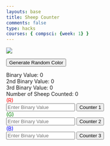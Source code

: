 ```yaml
---
layouts: base
title: Sheep Counter
comments: false
type: hacks
courses: { compsci: {week: 1} }
---
```


<div class="snow_wrap">
    <div class="snow"></div>
</div>

<html lang="en">
<head>
    <meta charset="UTF-8">
    <meta http-equiv="X-UA-Compatible" content="IE=edge">
    <meta name="viewport" content="width=device-width, initial-scale=1.0">
    <style>
        #sheep {
            opacity: 1;
            /* position: absolute; */
            z-index: -1;
        }
        #red {
            color: red;
        }
        #green{
            color: green;
        }
        #blue{
            color: blue;
        }
    </style>
    <title>Binary Counter</title>
</head>
<body>


<img src="https://media.discordapp.net/attachments/770342230925246505/1174716992951947316/godSheep.png?ex=65689b74&is=65562674&hm=f3219060d1c61a42c93316bee9865c3fe109fb1b0340ed08c801e21b0d232f37&=&width=375&height=378" id="sheep">
<!-- <div id="sheepContainer">
    <img src="https://media.discordapp.net/attachments/770342230925246505/1174717359647367168/sheep.gif?ex=65689bcb&is=655626cb&hm=578b09c94ccca31eddeffa7660f277a1ef462768d291886358930ba87a4866d0&=&width=300&height=300" id="sheepGif">
</div> -->


<button onclick="randomRGB()">Generate Random Color</button>
<div id="binary-display" class="basicChex">Binary Value: 0</div>
<div id="binary-display2" class="basicChex">2nd Binary Value: 0</div>
<div id="binary-display3" class="basicChex">3rd Binary Value: 0</div>
<div id="numSheep" class="basicChex">Number of Sheep Counted: 0</div>

<div id="red">(R)</div>
<input type="text" id="binary-input" placeholder="Enter Binary Value" maxlength=8>
<button id="increment-button" onclick="incrementBinary()">Counter 1</button>

<div id="green">(G)</div>
<input type="text" id="binary-input2" placeholder="Enter Binary Value" maxlength=8>
<button id="increment-button2" onclick="incrementBinary2()">Counter 2</button>

<div id="blue">(B)</div>
<input type="text" id="binary-input3" placeholder="Enter Binary Value" maxlength=8>
<button id="increment-button3" onclick="incrementBinary3()">Counter 3</button>

<script>
    window.onload = function(){
        setTimeout(alert("Mooo. Did you know that colors come in a total of 24 bits(binary value) to represent a color?"),2000);
        setTimeout(alert("Moo. Anyways, I'm tired of being a transparent sheep. Try and play around with those bits!"),3000);
        setTimeout(alert("Cluck Cluck. Remember, you can only enter 8 bits per color channel :)"),3000);
    };
    
    let binaryValue = 0;
    let binaryValue2 = 0;
    let binaryValue3 = 0;
    let numSheep = 0;

    function randomRGB() {
        var red = Math.random()*(255-1) + 1;
        var green = Math.random()*(255-1) + 1;
        var blue = Math.random()*(255-1) + 1;
        numSheep ++;
        binaryValue = red;
        binaryValue2 = green;
        binaryValue3 = blue;

        document.getElementById("binary-input").placeholder = `${(binaryValue & 0xFF).toString(2).padStart(8, '0')}`;
        document.getElementById("binary-input2").placeholder = `${(binaryValue2 & 0xFF).toString(2).padStart(8, '0')}`;
        document.getElementById("binary-input3").placeholder = `${(binaryValue3 & 0xFF).toString(2).padStart(8, '0')}`;
        updateBinaryDisplay();
    }

    function incrementBinary() {
        const input = document.getElementById("binary-input").value;
        binaryValue += parseInt(input, 2) || 0;
        numSheep++;
        updateBinaryDisplay();
    }

    function incrementBinary2() {
        const input = document.getElementById("binary-input2").value;
        binaryValue2 += parseInt(input, 2) || 0;
        numSheep++;
        updateBinaryDisplay();
    }

    function incrementBinary3() {
        const input = document.getElementById("binary-input3").value;
        binaryValue3 += parseInt(input, 2) || 0;
        numSheep++;
        updateBinaryDisplay();
    }

    let sheep = document.getElementById("sheep");

    //function toggleSheepDisplay() {
        // Random position for the sheep
        //const randomLeft = Math.floor(Math.random() * (window.innerWidth - sheep.width));
        //const randomTop = Math.floor(Math.random() * (window.innerHeight - sheep.height));

        // Apply the random position
        //sheep.style.left = `${randomLeft}px`;
        //sheep.style.top = `${randomTop}px`;

        // Show the sheep
        //sheep.style.opacity = '1';
    //}

    //setInterval(toggleSheepDisplay, 2000);

    function updateBinaryDisplay() {
        document.getElementById('binary-display').innerText = `Binary Value: ${(binaryValue & 0xFF).toString(2).padStart(8, '0')}`;
        document.getElementById('binary-display2').innerText = `2nd Binary Value: ${(binaryValue2 & 0xFF).toString(2).padStart(8, '0')}`;
        document.getElementById('binary-display3').innerText = `3rd Binary Value: ${(binaryValue3 & 0xFF).toString(2).padStart(8, '0')}`;

        document.getElementById('numSheep').innerText = `Number of Sheep Counted: ${numSheep}`;
        let red = parseInt(binaryValue.toString(2), 2);
        let green = parseInt(binaryValue2.toString(2), 2);
        let blue = parseInt(binaryValue3.toString(2), 2);
        sheep.style.backgroundColor = `rgb(${red},${green},${blue})`;
    }
</script>

</body>
</html>
